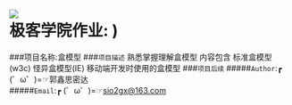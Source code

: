 ![](http://jiuye.jikexueyuan.com/Current/home/images/logo.png)  
极客学院作业: )
=================
###项目名称:盒模型
###`项目描述`
      熟悉掌握理解盒模型
      内容包含
        标准盒模型(w3c)
        怪异盒模型(IE)
        移动端开发时使用的盒模型
###`项目后续`
#####`Author`:┏ (゜ω゜)=☞郭鑫思密达<br>
#####`Email`:┏ (゜ω゜)=☞sio2gx@163.com<br>
